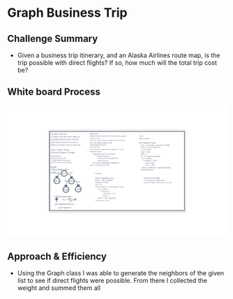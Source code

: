 # Graph Business Trip

## Challenge Summary

- Given a business trip itinerary, and an Alaska Airlines route map, is the trip possible with direct flights? If so, how much will the total trip cost be?

## White board Process

![trip](trip.png)

## Approach & Efficiency

- Using the Graph class I was able to generate the neighbors of the given list to see if direct flights were possible. From there I collected the weight and summed them all
